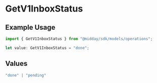 # GetV1InboxStatus

## Example Usage

```typescript
import { GetV1InboxStatus } from "@midday/sdk/models/operations";

let value: GetV1InboxStatus = "done";
```

## Values

```typescript
"done" | "pending"
```